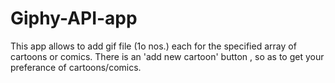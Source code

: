 # Giphy-API-app
This app allows to add gif file (1o nos.) each for the specified array of cartoons or comics.
There is an 'add new cartoon' button , so as to get your preferance of cartoons/comics.
